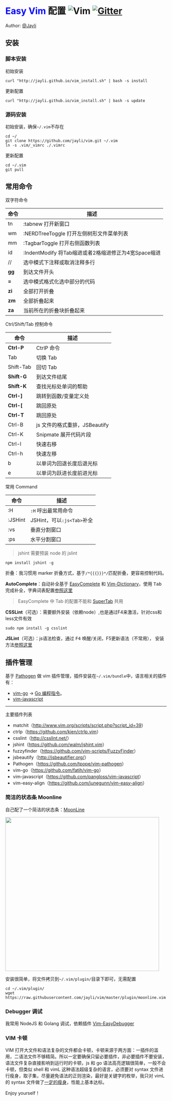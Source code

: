 # <font color=blue>Easy Vim</font> 配置  ![Vim](https://img.shields.io/badge/vim-awesome-brightgreen.svg) [![Gitter](https://img.shields.io/badge/gitter-join%20chat-yellowgreen.svg)](https://gitter.im/jayli/vim?utm_source=badge&utm_medium=badge&utm_campaign=pr-badge&utm_content=body_badge) 

Author: [@Jayli](http://jayli.github.io/)

## 安装

### 脚本安装

初始安装

	curl "http://jayli.github.io/vim_install.sh" | bash -s install

更新配置

	curl "http://jayli.github.io/vim_install.sh" | bash -s update 

### 源码安装

初始安装，确保`~/.vim`不存在

	cd ~/
	git clone https://github.com/jayli/vim.git ~/.vim
	ln -s .vim/_vimrc ./.vimrc

更新配置

	cd ~/.vim
	git pull

## 常用命令

双字符命令

命令 | 描述
--------|------------
tn | :tabnew 打开新窗口
wm | :NERDTreeToggle 打开左侧树形文件菜单列表
mm | :TagbarToggle 打开右侧函数列表
id | :IndentModify 将Tab缩进或者2格缩进修正为4宽Space缩进
// | 选中模式下注释或取消注释多行
**gg** | 到达文件开头
**=** | 选中模式格式化选中部分的代码
**zi** | 全部打开折叠
**zm** | 全部折叠起来
**za** | 当前所在的折叠块折叠起来

Ctrl/Shift/Tab 控制命令

命令 | 描述
--------|------------
**Ctrl-P** | CtrlP 命令
Tab | 切换 Tab
Shift-Tab | 回切 Tab
**Shift-G** | 到达文件结尾
**Shift-K** | 查找光标处单词的帮助
**Ctrl-]** | 跳转到函数/变量定义处
**Ctrl-[** | 跳回原处
**Ctrl-T** | 跳回原处
Ctrl-B | js 文件的格式重排，JSBeautify
Ctrl-K | Snipmate 展开代码片段
Ctrl-l | 快速右移
Ctrl-h | 快速左移
b | 以单词为回退长度后退光标
e | 以单词为跃进长度前进光标

常用 Command

命令 | 描述
--------|------------
:H | `:H` 呼出最常用命令
:JSHint | JSHint，可以`:js<Tab>`补全
:vs | 垂直分割窗口
:ps | 水平分割窗口


> jshint 需要预装 node 的 jslint

	npm install jshint -g

折叠：我习惯用 marker 折叠方式，基于`/*{{{}}}*/`匹配折叠，更容易控制代码。

**AutoComplete**：自动补全基于 [EasyComplete](https://github.com/jayli/vim-easycomplete) 和 [Vim-Dictionary](https://github.com/jayli/vim-dictionary)，使用 <kbd>Tab</kbd> 完成补全，字典词表配置[参照这里](https://github.com/jayli/vim-dictionary)

> EasyComplete 中 Tab 的配置不能和 [SuperTab](https://github.com/ervandew/supertab) 共用

**CSSLint**（可选）：需要额外安装（依赖node）,也是通过F4来激活，针对css和less文件有效

	sudo npm install -g csslint

**JSLint**（可选）：js语法检查，通过 <kbd>F4</kbd> 唤醒/关闭，F5更新语法（不常用）， 安装方法[参照这里](http://bbs.piaoxian.net/thread-8047-1-1.html)

## 插件管理

基于 [Pathogen](https://github.com/tpope/vim-pathogen) 做 vim 插件管理，插件安装在`~/.vim/bundle`中，语言相关的插件有：

- [vim-go](https://github.com/fatih/vim-go) → [Go 编程指令](https://github.com/fatih/vim-go#features)。
- [vim-javascript](https://github.com/pangloss/vim-javascript)

------

主要插件列表

- matchit（<http://www.vim.org/scripts/script.php?script_id=39>）
- ctrlp（<https://github.com/kien/ctrlp.vim>）
- csslint（<http://csslint.net/>）
- jshint（<https://github.com/walm/jshint.vim>）
- fuzzyfinder（<https://github.com/vim-scripts/FuzzyFinder>）
- jsbeautify（<http://jsbeautifier.org/>）
- Pathogen（<https://github.com/tpope/vim-pathogen>）
- vim-go（<https://github.com/fatih/vim-go>）
- vim-javascript（<https://github.com/pangloss/vim-javascript>）
- vim-easy-align（<https://github.com/junegunn/vim-easy-align>）

### 简洁的状态条 Moonline

自己配了一个简洁的状态条：[MoonLine](https://raw.githubusercontent.com/jayli/vim/master/plugin/moonline.vim)

<img src="https://gw.alicdn.com/tfs/TB1NzkVb4TpK1RjSZFGXXcHqFXa-801-139.png" width=480>

安装很简单，将文件拷贝到`~/.vim/plugin/`目录下即可，无需配置

	cd ~/.vim/plugin/
	wget https://raw.githubusercontent.com/jayli/vim/master/plugin/moonline.vim

### Debugger 调试

我常用 NodeJS 和 Golang 调试，依赖插件 [Vim-EasyDebugger](https://github.com/jayli/vim-easydebugger)

### VIM 卡顿

VIM 打开大文件和语法复杂的文件都会卡顿，卡顿来源于两方面：一插件的滥用，二语法文件不够精简。所以一定要确保只留必要插件，非必要插件不要安装，语法文件复杂直接影响到运行时的卡顿，js 和 go 语法高亮逻辑很简单，一般不会卡顿，但类似 shell 和 vimL 这种语法超级复杂的语言，必须要对 syntax 文件进行瘦身，取子集，尽量避免语法的正则渲染，最好是关键字的枚举，我只对 vimL 的 syntax 文件做了[一定的瘦身](https://github.com/jayli/vim/blob/master/syntax/vim.vim)，性能上基本达标。

Enjoy yourself！
